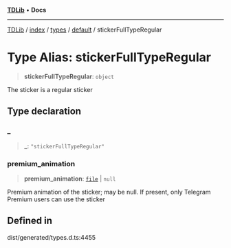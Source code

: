 [**TDLib**](../../../../../../README.md) • **Docs**

***

[TDLib](../../../../../../modules.md) / [index](../../../../../README.md) / [types](../../../README.md) / [default](../README.md) / stickerFullTypeRegular

# Type Alias: stickerFullTypeRegular

> **stickerFullTypeRegular**: `object`

The sticker is a regular sticker

## Type declaration

### \_

> **\_**: `"stickerFullTypeRegular"`

### premium\_animation

> **premium\_animation**: [`file`](file-1.md) \| `null`

Premium animation of the sticker; may be null. If present, only Telegram Premium users can use the sticker

## Defined in

dist/generated/types.d.ts:4455
